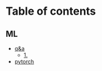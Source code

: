 # Table of contents

## ML

* [q\&a](README.md)
  * [1.](ml/q-and-a/1..md)
* [pytorch](ml/pytorch.md)
